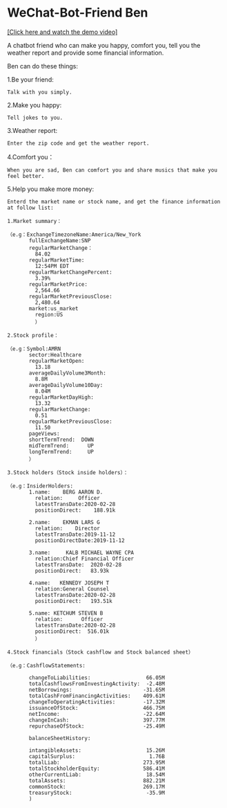 # WeChat-Bot-Friend Ben

[[Click here and watch the demo video]](https://www.youtube.com/watch?v=UID1qNaUMJ0 "Click on it")

A chatbot friend who can make you happy, comfort you, tell you the weather report and provide some financial information.

Ben can do these things:

1.Be your friend:
    
    Talk with you simply.

2.Make you happy:
    
    Tell jokes to you.
    
3.Weather report:
    
    Enter the zip code and get the weather report.

4.Comfort you：
    
    When you are sad, Ben can comfort you and share musics that make you feel better. 
    
5.Help you make more money:
    
    Enterd the market name or stock name, and get the finance information at follow list:
    
    1.Market summary：
    
    （e.g：ExchangeTimezoneName:America/New_York
           fullExchangeName:SNP
           regularMarketChange：
             84.02
           regularMarketTime:
             12:54PM EDT
           regularMarketChangePercent:
             3.39%
           regularMarketPrice:
             2,564.66
           regularMarketPreviousClose:
             2,480.64
           market:us_market
             region:US
             ）
             
    2.Stock profile：
    
    （e.g：Symbol:AMRN
           sector:Healthcare
           regularMarketOpen:
             13.18
           averageDailyVolume3Month:
             8.8M
           averageDailyVolume10Day:
             8.04M
           regularMarketDayHigh:
             13.32
           regularMarketChange:
             0.51
           regularMarketPreviousClose:
             11.50
           pageViews:
           shortTermTrend:  DOWN
           midTermTrend:      UP
           longTermTrend:     UP
           ）
           
    3.Stock holders（Stock inside holders）：
    
    （e.g：InsiderHolders:
           1.name:    BERG AARON D.
             relation:     Officer
             latestTransDate:2020-02-28
             positionDirect:    188.91k

           2.name:    EKMAN LARS G
             relation:    Director
             latestTransDate:2019-11-12
             positionDirectDate:2019-11-12

           3.name:     KALB MICHAEL WAYNE CPA
             relation:Chief Financial Officer
             latestTransDate:  2020-02-28
             positionDirect:   83.93k

           4.name:   KENNEDY JOSEPH T
             relation:General Counsel
             latestTransDate:2020-02-28
             positionDirect:   193.51k

           5.name: KETCHUM STEVEN B
             relation:      Officer
             latestTransDate:2020-02-28
             positionDirect:  516.01k
             ）
             
    4.Stock financials（Stock cashflow and Stock balanced sheet）
    
    （e.g：CashflowStatements:

           changeToLiabilities:                  66.05M
           totalCashflowsFromInvestingActivity:  -2.48M
           netBorrowings:                       -31.65M
           totalCashFromFinancingActivities:    409.61M
           changeToOperatingActivities:         -17.32M
           issuanceOfStock:                     466.75M
           netIncome:                           -22.64M
           changeInCash:                        397.77M
           repurchaseOfStock:                   -25.49M
           
           balanceSheetHistory:

           intangibleAssets:                     15.26M
           capitalSurplus:                        1.76B
           totalLiab:                           273.95M
           totalStockholderEquity:              586.41M
           otherCurrentLiab:                     18.54M
           totalAssets:                         882.21M
           commonStock:                         269.17M
           treasuryStock:                        -35.9M
           )
           
           
